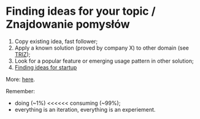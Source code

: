 # Finding ideas for your topic / Znajdowanie pomysłów

1. Copy existing idea, fast follower;
2. Apply a known solution (proved by company X) to other domain (see [TRIZ](https://en.wikipedia.org/wiki/TRIZ));
3. Look for a popular feature or emerging usage pattern in other solution;
4. [Finding ideas for startup](https://liorn.substack.com/p/a-summary-of-my-learnings-on-how)

More: [here](https://github.com/wojciech11/howto_notes_startup_bootstrap#finding-idea).

Remember:

- doing (~1%) <<<<<< consuming (~99%);
- everything is an iteration, everything is an experiement.
